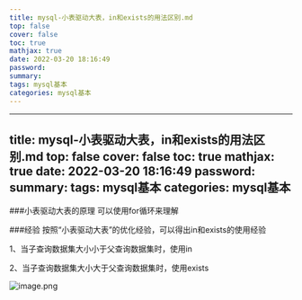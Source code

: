 ```yaml
---
title: mysql-小表驱动大表，in和exists的用法区别.md
top: false
cover: false
toc: true
mathjax: true
date: 2022-03-20 18:16:49
password:
summary:
tags: mysql基本
categories: mysql基本
---
```

---
title: mysql-小表驱动大表，in和exists的用法区别.md
top: false
cover: false
toc: true
mathjax: true
date: 2022-03-20 18:16:49
password:
summary:
tags: mysql基本
categories: mysql基本
---
###小表驱动大表的原理
可以使用for循环来理解


###经验
按照“小表驱动大表”的优化经验，可以得出in和exists的使用经验

1、当子查询数据集大小小于父查询数据集时，使用in

2、当子查询数据集大小大于父查询数据集时，使用exists

![image.png](https://upload-images.jianshu.io/upload_images/13965490-1078653619cda226.png?imageMogr2/auto-orient/strip%7CimageView2/2/w/1240)

